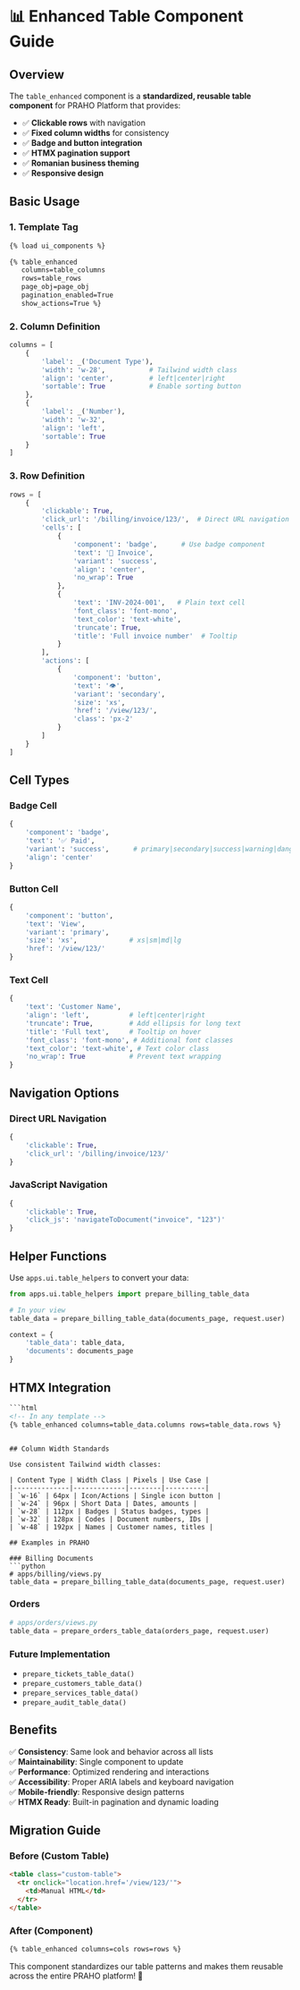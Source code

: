 # 📊 Enhanced Table Component Guide

## Overview

The `table_enhanced` component is a **standardized, reusable table component** for PRAHO Platform that provides:

- ✅ **Clickable rows** with navigation
- ✅ **Fixed column widths** for consistency  
- ✅ **Badge and button integration**
- ✅ **HTMX pagination support**
- ✅ **Romanian business theming**
- ✅ **Responsive design**

## Basic Usage

### 1. Template Tag
```html
{% load ui_components %}

{% table_enhanced 
   columns=table_columns 
   rows=table_rows 
   page_obj=page_obj
   pagination_enabled=True
   show_actions=True %}
```

### 2. Column Definition
```python
columns = [
    {
        'label': _('Document Type'),
        'width': 'w-28',           # Tailwind width class
        'align': 'center',         # left|center|right
        'sortable': True           # Enable sorting button
    },
    {
        'label': _('Number'),
        'width': 'w-32',
        'align': 'left', 
        'sortable': True
    }
]
```

### 3. Row Definition
```python
rows = [
    {
        'clickable': True,
        'click_url': '/billing/invoice/123/',  # Direct URL navigation
        'cells': [
            {
                'component': 'badge',      # Use badge component
                'text': '🧾 Invoice',
                'variant': 'success',
                'align': 'center',
                'no_wrap': True
            },
            {
                'text': 'INV-2024-001',   # Plain text cell
                'font_class': 'font-mono',
                'text_color': 'text-white',
                'truncate': True,
                'title': 'Full invoice number'  # Tooltip
            }
        ],
        'actions': [
            {
                'component': 'button',
                'text': '👁️',
                'variant': 'secondary',
                'size': 'xs',
                'href': '/view/123/',
                'class': 'px-2'
            }
        ]
    }
]
```

## Cell Types

### Badge Cell
```python
{
    'component': 'badge',
    'text': '✅ Paid',
    'variant': 'success',      # primary|secondary|success|warning|danger
    'align': 'center'
}
```

### Button Cell
```python
{
    'component': 'button',
    'text': 'View',
    'variant': 'primary',
    'size': 'xs',             # xs|sm|md|lg
    'href': '/view/123/'
}
```

### Text Cell
```python
{
    'text': 'Customer Name',
    'align': 'left',          # left|center|right
    'truncate': True,         # Add ellipsis for long text
    'title': 'Full text',     # Tooltip on hover
    'font_class': 'font-mono', # Additional font classes
    'text_color': 'text-white', # Text color class
    'no_wrap': True           # Prevent text wrapping
}
```

## Navigation Options

### Direct URL Navigation
```python
{
    'clickable': True,
    'click_url': '/billing/invoice/123/'
}
```

### JavaScript Navigation  
```python
{
    'clickable': True,
    'click_js': 'navigateToDocument("invoice", "123")'
}
```

## Helper Functions

Use `apps.ui.table_helpers` to convert your data:

```python
from apps.ui.table_helpers import prepare_billing_table_data

# In your view
table_data = prepare_billing_table_data(documents_page, request.user)

context = {
    'table_data': table_data,
    'documents': documents_page
}
```

## HTMX Integration

```html
```html
<!-- In any template -->
{% table_enhanced columns=table_data.columns rows=table_data.rows %}
```
```

## Column Width Standards

Use consistent Tailwind width classes:

| Content Type | Width Class | Pixels | Use Case |
|--------------|-------------|--------|----------|
| `w-16` | 64px | Icon/Actions | Single icon button |
| `w-24` | 96px | Short Data | Dates, amounts |
| `w-28` | 112px | Badges | Status badges, types |
| `w-32` | 128px | Codes | Document numbers, IDs |
| `w-48` | 192px | Names | Customer names, titles |

## Examples in PRAHO

### Billing Documents
```python
# apps/billing/views.py
table_data = prepare_billing_table_data(documents_page, request.user)
```

### Orders
```python  
# apps/orders/views.py
table_data = prepare_orders_table_data(orders_page, request.user)
```

### Future Implementation
- `prepare_tickets_table_data()`
- `prepare_customers_table_data()`
- `prepare_services_table_data()`
- `prepare_audit_table_data()`

## Benefits

✅ **Consistency**: Same look and behavior across all lists  
✅ **Maintainability**: Single component to update  
✅ **Performance**: Optimized rendering and interactions  
✅ **Accessibility**: Proper ARIA labels and keyboard navigation  
✅ **Mobile-friendly**: Responsive design patterns  
✅ **HTMX Ready**: Built-in pagination and dynamic loading  

## Migration Guide

### Before (Custom Table)
```html
<table class="custom-table">
  <tr onclick="location.href='/view/123/'">
    <td>Manual HTML</td>
  </tr>
</table>
```

### After (Component)
```html
{% table_enhanced columns=cols rows=rows %}
```

This component standardizes our table patterns and makes them reusable across the entire PRAHO platform! 🎯

